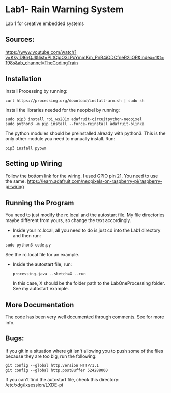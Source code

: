 # Lab1- Rain Warning System
Lab 1 for creative embedded systems
## Sources:
https://www.youtube.com/watch?v=KkyIDI6rQJI&list=PLtCjdO3LPoYmmKm_PnB4iODCfneR2liOR&index=1&t=198s&ab_channel=TheCodingTrain

## Installation 
Install Processing by running:
```
curl https://processing.org/download/install-arm.sh | sudo sh
```

Install the libraries needed for the neopixel by running:
```
sudo pip3 install rpi_ws281x adafruit-circuitpython-neopixel
sudo python3 -m pip install --force-reinstall adafruit-blinka
```

The python modules should be preinstalled already with python3. This is the only other module you need to manually install. Run:

```
pip3 install pyowm
```

## Setting up Wiring
Follow the bottom link for the wiring. I used GPIO pin 21. You need to use the same.
https://learn.adafruit.com/neopixels-on-raspberry-pi/raspberry-pi-wiring

## Running the Program
You need to just modify the rc.local and the autostart file. My file directories maybe different from yours, so change the text accordingly. 
 - Inside your rc.local, all you need to do is just cd into the Lab1 directory and then run:
  ```
  sudo python3 code.py
  ```
  See the rc.local file for an example.
  - Inside the autostart file, run:
    ```
    processing-java --sketch=X --run
    ```
    In this case, X should be the folder path to the LabOneProcessing folder. See my autostart example. 

## More Documentation

The code has been very well documented through comments. See for more info. 
## Bugs:

If you git in a situation where git isn't allowing you to push some of the files because they are too big, run the following:
```
git config --global http.version HTTP/1.1
git config --global http.postBuffer 524288000
```

If you can't find the autostart file, check this directory:
 /etc/xdg/lxsession/LXDE-pi


